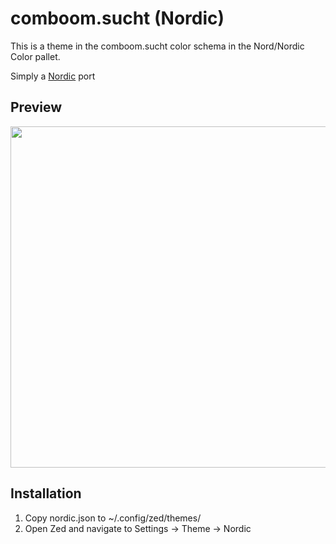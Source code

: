 # comboom.sucht (Nordic)
This is a theme in the comboom.sucht color schema in the Nord/Nordic Color pallet.

Simply a [Nordic](https://github.com/bIaqat/nordic-theme-zed) port
## Preview
<img src="assets/nordic.png" width="546">


## Installation
1. Copy nordic.json to ~/.config/zed/themes/
2. Open Zed and navigate to Settings -> Theme -> Nordic
